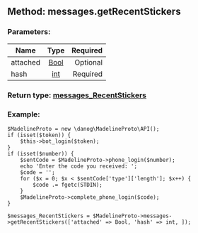 ## Method: messages.getRecentStickers  

### Parameters:

| Name     |    Type       | Required |
|----------|:-------------:|---------:|
|attached|[Bool](../types/Bool.md) | Optional|
|hash|[int](../types/int.md) | Required|


### Return type: [messages\_RecentStickers](../types/messages\_RecentStickers.md)

### Example:


```
$MadelineProto = new \danog\MadelineProto\API();
if (isset($token)) {
    $this->bot_login($token);
}
if (isset($number)) {
    $sentCode = $MadelineProto->phone_login($number);
    echo 'Enter the code you received: ';
    $code = '';
    for ($x = 0; $x < $sentCode['type']['length']; $x++) {
        $code .= fgetc(STDIN);
    }
    $MadelineProto->complete_phone_login($code);
}

$messages_RecentStickers = $MadelineProto->messages->getRecentStickers(['attached' => Bool, 'hash' => int, ]);
```